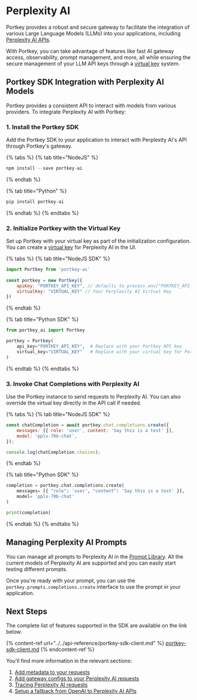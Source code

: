 # Perplexity AI

Portkey provides a robust and secure gateway to facilitate the integration of various Large Language Models (LLMs) into your applications, including [Perplexity AI APIs](https://docs.perplexity.ai/reference/post\_chat\_completions).

With Portkey, you can take advantage of features like fast AI gateway access, observability, prompt management, and more, all while ensuring the secure management of your LLM API keys through a [virtual key](../../product/ai-gateway-streamline-llm-integrations/virtual-keys.md) system.

## Portkey SDK Integration with Perplexity AI Models

Portkey provides a consistent API to interact with models from various providers. To integrate Perplexity AI with Portkey:

### **1. Install the Portkey SDK**

Add the Portkey SDK to your application to interact with Perplexity AI's API through Portkey's gateway.

{% tabs %}
{% tab title="NodeJS" %}
```javascript
npm install --save portkey-ai
```
{% endtab %}

{% tab title="Python" %}
```python
pip install portkey-ai
```
{% endtab %}
{% endtabs %}

### **2. Initialize Portkey with the Virtual Key**

Set up Portkey with your virtual key as part of the initialization configuration. You can create a [virtual key](../../product/ai-gateway-streamline-llm-integrations/virtual-keys.md) for Perplexity AI in the UI.

{% tabs %}
{% tab title="NodeJS SDK" %}
```javascript
import Portkey from 'portkey-ai'
 
const portkey = new Portkey({
    apiKey: "PORTKEY_API_KEY", // defaults to process.env["PORTKEY_API_KEY"]
    virtualKey: "VIRTUAL_KEY" // Your Perplexity AI Virtual Key
})
```
{% endtab %}

{% tab title="Python SDK" %}
```python
from portkey_ai import Portkey

portkey = Portkey(
    api_key="PORTKEY_API_KEY",  # Replace with your Portkey API key
    virtual_key="VIRTUAL_KEY"   # Replace with your virtual key for Perplexity AI
)
```
{% endtab %}
{% endtabs %}

### **3. Invoke Chat Completions with** Perplexity AI

Use the Portkey instance to send requests to Perplexity AI. You can also override the virtual key directly in the API call if needed.

{% tabs %}
{% tab title="NodeJS SDK" %}
```javascript
const chatCompletion = await portkey.chat.completions.create({
    messages: [{ role: 'user', content: 'Say this is a test' }],
    model: 'pplx-70b-chat',
});

console.log(chatCompletion.choices);
```
{% endtab %}

{% tab title="Python SDK" %}
```python
completion = portkey.chat.completions.create(
    messages= [{ "role": 'user', "content": 'Say this is a test' }],
    model= 'pplx-70b-chat'
)

print(completion)
```
{% endtab %}
{% endtabs %}

## Managing Perplexity AI Prompts

You can manage all prompts to Perplexity AI in the [Prompt Library](../../product/prompt-library/). All the current models of Perplexity AI are supported and you can easily start testing different prompts.

Once you're ready with your prompt, you can use the `portkey.prompts.completions.create` interface to use the prompt in your application.

## Next Steps

The complete list of features supported in the SDK are available on the link below.

{% content-ref url="../../api-reference/portkey-sdk-client.md" %}
[portkey-sdk-client.md](../../api-reference/portkey-sdk-client.md)
{% endcontent-ref %}

You'll find more information in the relevant sections:

1. [Add metadata to your requests](../../product/observability-modern-monitoring-for-llms/metadata.md)
2. [Add gateway configs to your Perplexity AI](../../product/ai-gateway-streamline-llm-integrations/configs.md)[ requests](../../product/ai-gateway-streamline-llm-integrations/configs.md)
3. [Tracing Perplexity AI requests](../../product/observability-modern-monitoring-for-llms/traces.md)
4. [Setup a fallback from OpenAI to Perplexity AI APIs](../../product/ai-gateway-streamline-llm-integrations/fallbacks.md)
